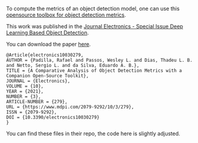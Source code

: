 To compute the metrics of an object detection model,
one can use this [opensource toolbox for object detection metrics](https://github.com/rafaelpadilla/review_object_detection_metrics).

This work was published in the
[Journal Electronics - Special Issue Deep Learning Based Object Detection](https://www.mdpi.com/journal/electronics/special_issues/learning_based_detection). 

You can download the paper [here](https://github.com/rafaelpadilla/review_object_detection_metrics/blob/main/published_paper.pdf).
```
@Article{electronics10030279,
AUTHOR = {Padilla, Rafael and Passos, Wesley L. and Dias, Thadeu L. B. and Netto, Sergio L. and da Silva, Eduardo A. B.},
TITLE = {A Comparative Analysis of Object Detection Metrics with a Companion Open-Source Toolkit},
JOURNAL = {Electronics},
VOLUME = {10},
YEAR = {2021},
NUMBER = {3},
ARTICLE-NUMBER = {279},
URL = {https://www.mdpi.com/2079-9292/10/3/279},
ISSN = {2079-9292},
DOI = {10.3390/electronics10030279}
}
```


You can find these files in their repo, the code here is slightly adjusted.

